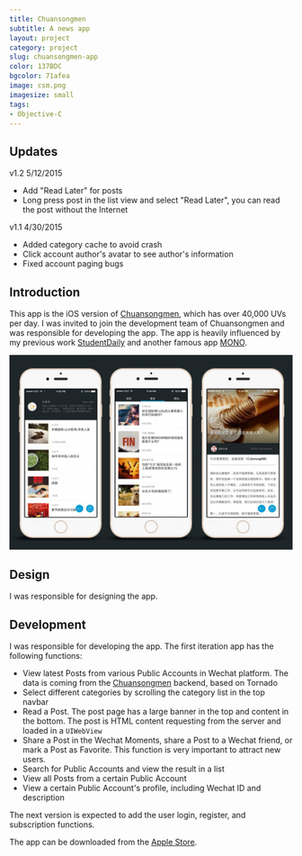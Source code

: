 ```yaml
---
title: Chuansongmen
subtitle: A news app
layout: project
category: project
slug: chuansongmen-app
color: 137BDC
bgcolor: 71afea
image: csm.png
imagesize: small
tags:
- Objective-C
---
```


## Updates

v1.2 5/12/2015

- Add "Read Later" for posts
- Long press post in the list view and select "Read Later", you can read the post without the Internet

v1.1 4/30/2015

- Added category cache to avoid crash
- Click account author's avatar to see author's information
- Fixed account paging bugs

## Introduction

This app is the iOS version of [Chuansongmen][1], which has over 40,000 UVs per day. I was invited to join the development team of Chuansongmen and was responsible for developing the app. The app is heavily influenced by my previous work [StudentDaily][2] and another famous app [MONO][3].

![](/images/csm.jpg)

## Design

I was responsible for designing the app.

## Development

I was responsible for developing the app. The first iteration app has the following functions:

- View latest Posts from various Public Accounts in Wechat platform. The data is coming from the [Chuansongmen][1] backend, based on Tornado
- Select different categories by scrolling the category list in the top navbar
- Read a Post. The post page has a large banner in the top and content in the bottom. The post is HTML content requesting from the server and loaded in a `UIWebView`
- Share a Post in the Wechat Moments, share a Post to a Wechat friend, or mark a Post as Favorite. This function is very important to attract new users.
- Search for Public Accounts and view the result in a list
- View all Posts from a certain Public Account
- View a certain Public Account's profile, including Wechat ID and description

The next version is expected to add the user login, register, and subscription functions.

The app can be downloaded from the [Apple Store][4].

[1]:http://chuansong.me
[2]:/2015/01/02/studentdaily-a-news-app.html
[3]:https://itunes.apple.com/cn/app/id902977856
[4]:https://itunes.apple.com/cn/app/chuan-song-men-wei-xin-gong/id969898148?ls=1&mt=8